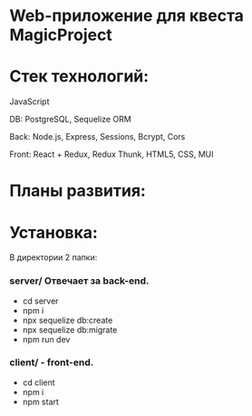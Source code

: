 # Web-приложение для квеста MagicProject

# Стек технологий:

JavaScript

DB: PostgreSQL, Sequelize ORM

Back: Node.js, Express, Sessions, Bcrypt, Cors

Front: React + Redux, Redux Thunk, HTML5, CSS, MUI

# Планы развития:

# Установка:
В директории 2 папки:

### server/ Отвечает за back-end.
- cd server
- npm i
- npx sequelize db:create
- npx sequelize db:migrate
- npm run dev

### client/ - front-end.
- cd client
- npm i
- npm start
